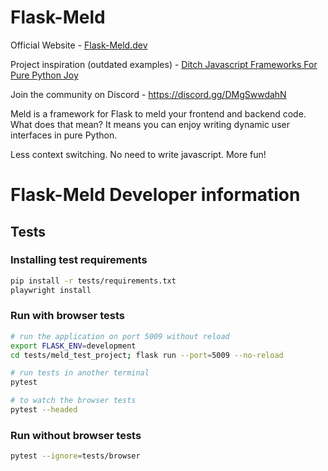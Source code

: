 # Flask-Meld

Official Website - [Flask-Meld.dev](https://www.flask-meld.dev)

Project inspiration (outdated examples) - [Ditch Javascript Frameworks For Pure Python Joy](https://michaelabrahamsen.com/posts/flask-meld-ditch-javascript-frameworks-for-pure-python-joy/) 

Join the community on Discord - https://discord.gg/DMgSwwdahN

Meld is a framework for Flask to meld your frontend and backend code. What does
that mean? It means you can enjoy writing dynamic user interfaces in pure Python.

Less context switching.
No need to write javascript.
More fun!

# Flask-Meld Developer information

## Tests

### Installing test requirements

```sh
pip install -r tests/requirements.txt
playwright install
```


### Run with browser tests

```sh
# run the application on port 5009 without reload
export FLASK_ENV=development
cd tests/meld_test_project; flask run --port=5009 --no-reload

# run tests in another terminal
pytest

# to watch the browser tests
pytest --headed
```

### Run without browser tests

```sh
pytest --ignore=tests/browser
```

